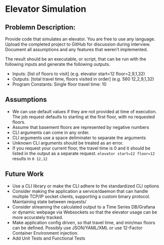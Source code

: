# Elevator Simulation

## Problemn Description:

Provide code that simulates an elevator. You are free to use any language. Upload the completed project to GitHub for discussion during interview.  Document all assumptions and any features that weren’t implemented.

The result should be an executable, or script, that can be run with the following inputs and generate the following outputs.
- Inputs: [list of floors to visit] (e.g. elevator start=12 floor=2,9,1,32)
- Outputs: [total travel time, floors visited in order] (e.g. 560 12,2,9,1,32)
- Program Constants: Single floor travel time: 10

## Assumptions

- We can use default values if they are not provided at time of execution.  The job request defaults to starting at the first floor, with no requested floors.
- Assume that basement floors are represented by negative numbers
- CLI arguments can come in any order.
- CLI arguments use a space deliminater to separate the arguments
- Unknown CLI arguments should be treated as an error.
- If you request your current floor, the travel time is 0 and it should be listed in the output as a separate request.  `elevator start=12 floor=12` results in `0 12,12`  

## Future Work
- Use a CLI library or make the CLI adhere to the standardized CLI options
- Consider making the application a service/daemon that can handle multiple TCP/IP socket clients, supporting a custom binary protocol.  Maintaining state between requests/
- Consider streaming the calculated output to a Time Series DB/Grafana or dynamic webpage via Websockets so that the elevator usage can be more accurately tracked.
- Make application config driven, so that travel time, and min/max floors can be defined.   Possibly use JSON/YAML/XML or use 12-Factor Container Environment injection.
- Add Unit Tests and Functional Tests


